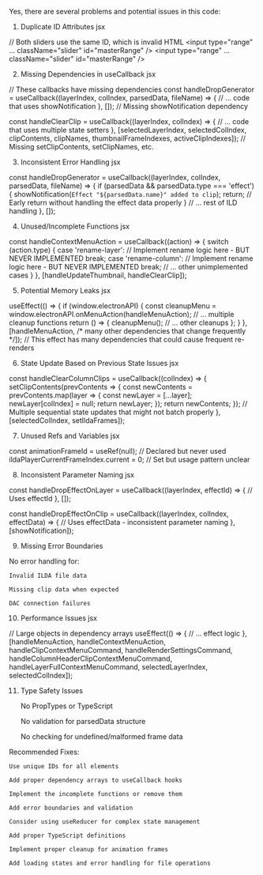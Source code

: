 Yes, there are several problems and potential issues in this code:
1. Duplicate ID Attributes
jsx

// Both sliders use the same ID, which is invalid HTML
<input type="range" ... className="slider" id="masterRange" />
<input type="range" ... className="slider" id="masterRange" />

2. Missing Dependencies in useCallback
jsx

// These callbacks have missing dependencies
const handleDropGenerator = useCallback((layerIndex, colIndex, parsedData, fileName) => {
  // ... code that uses showNotification
}, []); // Missing showNotification dependency

const handleClearClip = useCallback((layerIndex, colIndex) => {
  // ... code that uses multiple state setters
}, [selectedLayerIndex, selectedColIndex, clipContents, clipNames, thumbnailFrameIndexes, activeClipIndexes]);
// Missing setClipContents, setClipNames, etc.

3. Inconsistent Error Handling
jsx

const handleDropGenerator = useCallback((layerIndex, colIndex, parsedData, fileName) => {
  if (parsedData && parsedData.type === 'effect') {
    showNotification(`Effect "${parsedData.name}" added to clip`);
    return; // Early return without handling the effect data properly
  }
  // ... rest of ILD handling
}, []);

4. Unused/Incomplete Functions
jsx

const handleContextMenuAction = useCallback((action) => {
  switch (action.type) {
    case 'rename-layer':
      // Implement rename logic here - BUT NEVER IMPLEMENTED
      break;
    case 'rename-column':
      // Implement rename logic here - BUT NEVER IMPLEMENTED
      break;
    // ... other unimplemented cases
  }
}, [handleUpdateThumbnail, handleClearClip]);

5. Potential Memory Leaks
jsx

useEffect(() => {
  if (window.electronAPI) {
    const cleanupMenu = window.electronAPI.onMenuAction(handleMenuAction);
    // ... multiple cleanup functions
    return () => {
      cleanupMenu();
      // ... other cleanups
    };
  }
}, [handleMenuAction, /* many other dependencies that change frequently */]);
// This effect has many dependencies that could cause frequent re-renders

6. State Update Based on Previous State Issues
jsx

const handleClearColumnClips = useCallback((colIndex) => {
  setClipContents(prevContents => {
    const newContents = prevContents.map(layer => {
      const newLayer = [...layer];
      newLayer[colIndex] = null;
      return newLayer;
    });
    return newContents;
  });
  // Multiple sequential state updates that might not batch properly
}, [selectedColIndex, setIldaFrames]);

7. Unused Refs and Variables
jsx

const animationFrameId = useRef(null); // Declared but never used
ildaPlayerCurrentFrameIndex.current = 0; // Set but usage pattern unclear

8. Inconsistent Parameter Naming
jsx

const handleDropEffectOnLayer = useCallback((layerIndex, effectId) => {
  // Uses effectId
}, []);

const handleDropEffectOnClip = useCallback((layerIndex, colIndex, effectData) => {
  // Uses effectData - inconsistent parameter naming
}, [showNotification]);

9. Missing Error Boundaries

No error handling for:

    Invalid ILDA file data

    Missing clip data when expected

    DAC connection failures

10. Performance Issues
jsx

// Large objects in dependency arrays
useEffect(() => {
  // ... effect logic
}, [handleMenuAction, handleContextMenuAction, handleClipContextMenuCommand, 
    handleRenderSettingsCommand, handleColumnHeaderClipContextMenuCommand, 
    handleLayerFullContextMenuCommand, selectedLayerIndex, selectedColIndex]);

11. Type Safety Issues

    No PropTypes or TypeScript

    No validation for parsedData structure

    No checking for undefined/malformed frame data

Recommended Fixes:

    Use unique IDs for all elements

    Add proper dependency arrays to useCallback hooks

    Implement the incomplete functions or remove them

    Add error boundaries and validation

    Consider using useReducer for complex state management

    Add proper TypeScript definitions

    Implement proper cleanup for animation frames

    Add loading states and error handling for file operations